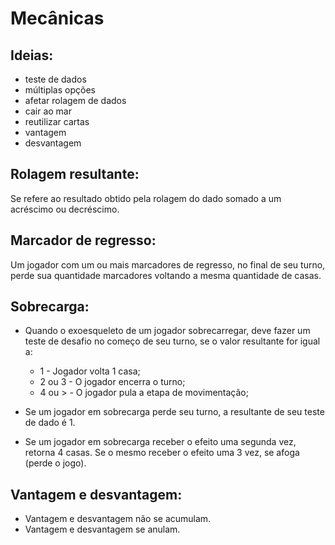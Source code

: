 # Mecânicas

## Ideias:
- teste de dados
- múltiplas opções
- afetar rolagem de dados
- cair ao mar
- reutilizar cartas
- vantagem
- desvantagem

## Rolagem resultante:
Se refere ao resultado obtido pela rolagem do dado somado a um acréscimo ou decréscimo.

## Marcador de regresso:
Um jogador com um ou mais marcadores de regresso, no final de seu turno, perde sua quantidade marcadores voltando a mesma quantidade de casas.

## Sobrecarga:
- Quando o exoesqueleto de um jogador sobrecarregar, deve fazer um teste de desafio no começo de seu turno, se o valor resultante for igual a:
	* 1 - Jogador volta 1 casa;
	* 2 ou 3 - O jogador encerra o turno;
	* 4 ou > - O jogador pula a etapa de movimentação;

- Se um jogador em sobrecarga perde seu turno, a resultante de seu teste de dado é 1.

- Se um jogador em sobrecarga receber o efeito uma segunda vez, retorna 4 casas. Se o mesmo receber o efeito uma 3 vez, se afoga (perde o jogo).

## Vantagem e desvantagem:
- Vantagem e desvantagem não se acumulam.
- Vantagem e desvantagem se anulam.